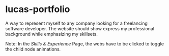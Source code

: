 # lucas-portfolio
A way to represent myself to any company looking for a freelancing software developer. The website should show express my professional background while emphasizing my skillsets.

Note: In the _Skills & Experience_ Page, the webs have to be clicked to toggle the child node animations.
